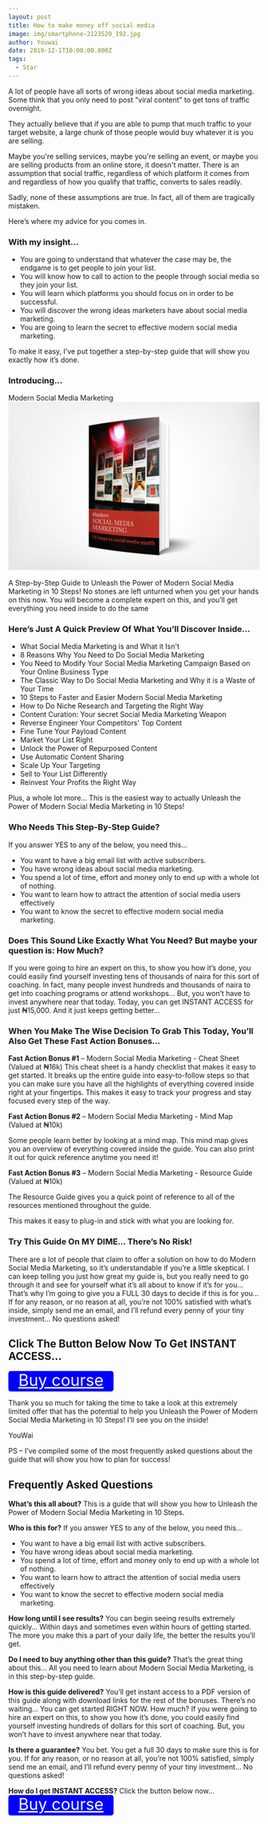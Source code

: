 ```yaml
---
layout: post
title: How to make money off social media
image: img/smartphone-2123520_192.jpg
author: Youwai
date: 2019-12-1T10:00:00.000Z
tags:
  - Star
---
```


A lot of people have all sorts of wrong ideas about social media marketing. Some think that you only need to post "viral content" to get tons of traffic overnight.

They actually believe that if you are able to pump that much traffic to your target website, a large chunk of those people would buy whatever it is you are selling.

Maybe you're selling services, maybe you're selling an event, or maybe you are selling products from an online store, it doesn't matter. There is an assumption that social traffic, regardless of which platform it comes from and regardless of how you qualify that traffic, converts to sales readily.

Sadly, none of these assumptions are true. In fact, all of them are tragically mistaken.

Here’s where my advice for you comes in.

### With my insight...

- You are going to understand that whatever the case may be, the endgame is to get people to join your list.
- You will know how to call to action to the people through social media so they join your list.
- You will learn which platforms you should focus on in order to be successful.
- You will discover the wrong ideas marketers have about social media marketing.
- You are going to learn the secret to effective modern social media marketing.

To make it easy, I’ve put together a step-by-step guide that will show you exactly how it’s done.

### Introducing...

Modern Social Media Marketing
![ebook](img/ebook.jpg)

A Step-by-Step Guide to Unleash the Power of Modern Social Media Marketing in 10 Steps! No stones are left unturned when you get your hands on this now. You will become a complete expert on this, and you’ll get everything you need inside to do the same

### Here’s Just A Quick Preview Of What You’ll Discover Inside...

- What Social Media Marketing is and What it Isn't
- 8 Reasons Why You Need to Do Social Media Marketing
- You Need to Modify Your Social Media Marketing Campaign Based on Your Online Business Type
- The Classic Way to Do Social Media Marketing and Why it is a Waste of Your Time
- 10 Steps to Faster and Easier Modern Social Media Marketing
- How to Do Niche Research and Targeting the Right Way
- Content Curation: Your secret Social Media Marketing Weapon
- Reverse Engineer Your Competitors' Top Content
- Fine Tune Your Payload Content
- Market Your List Right
- Unlock the Power of Repurposed Content
- Use Automatic Content Sharing
- Scale Up Your Targeting
- Sell to Your List Differently
- Reinvest Your Profits the Right Way

Plus, a whole lot more... This is the easiest way to actually Unleash the Power of Modern Social Media Marketing in 10 Steps!

### Who Needs This Step-By-Step Guide?

If you answer YES to any of the below, you need this…

- You want to have a big email list with active subscribers.
- You have wrong ideas about social media marketing.
- You spend a lot of time, effort and money only to end up with a whole lot of nothing.
- You want to learn how to attract the attention of social media users effectively
- You want to know the secret to effective modern social media marketing.

### Does This Sound Like Exactly What You Need? But maybe your question is: How Much?

If you were going to hire an expert on this, to show you how it’s done, you could easily find yourself investing tens of thousands of naira for this sort of coaching. In fact, many people invest hundreds and thousands of naira to get into coaching programs or attend workshops...
But, you won’t have to invest anywhere near that today. Today, you can get INSTANT ACCESS for just &#x20A6;15,000. And it just keeps getting better…

### When You Make The Wise Decision To Grab This Today, You’ll Also Get These Fast Action Bonuses…

**Fast Action Bonus #1** – Modern Social Media Marketing - Cheat Sheet (Valued at &#x20A6;16k) This cheat sheet is a handy checklist that makes it easy to get started. It breaks up the entire guide into easy-to-follow steps so that you can make sure you have all the highlights of everything covered inside right at your fingertips. This makes it easy to track your progress and stay focused every step of the way.

**Fast Action Bonus #2** – Modern Social Media Marketing - Mind Map (Valued at &#x20A6;10k)

Some people learn better by looking at a mind map. This mind map gives you an overview of everything covered inside the guide. You can also print it out for quick reference anytime you need it!

**Fast Action Bonus #3** – Modern Social Media Marketing - Resource Guide (Valued at &#x20A6;10k)

The Resource Guide gives you a quick point of reference to all of the resources mentioned throughout the guide.

This makes it easy to plug-in and stick with what you are looking for.

### Try This Guide On MY DIME… There’s No Risk!

There are a lot of people that claim to offer a solution on how to do Modern Social Media Marketing, so it’s understandable if you’re a little skeptical. I can keep telling you just how great my guide is, but you really need to go through it and see for yourself what it’s all about to know if it’s for you… That’s why I’m going to give you a FULL 30 days to decide if this is for you… If for any reason, or no reason at all, you’re not 100% satisfied with what’s inside, simply send me an email, and I’ll refund every penny of your tiny investment… No questions asked!

## Click The Button Below Now To Get INSTANT ACCESS…

<a href='#' style='display: inline-block;
  margin: 0 0 0 0px;
  padding: 0 20px;
  height: 41px;
  outline: none;
  color: #fff;
  font-size: 2rem;
  line-height: 37px;
  font-weight: 400;
  text-align: center;
  text-shadow: 0 -1px 0 rgba(0, 0, 0, 0.1);
 background: blue;
  border-radius: 5px;
  box-shadow: 0 0 0 1px inset rgba(0, 0, 0, 0.14)'>Buy course</a>

Thank you so much for taking the time to take a look at this extremely limited offer that has the potential to help you Unleash the Power of Modern Social Media Marketing in 10 Steps!
I’ll see you on the inside!

YouWai

PS – I’ve compiled some of the most frequently asked questions about the guide that will show you how to plan for success!

## Frequently Asked Questions

**What’s this all about?**
This is a guide that will show you how to Unleash the Power of Modern Social Media Marketing in 10 Steps.

**Who is this for?**
If you answer YES to any of the below, you need this…

- You want to have a big email list with active subscribers.
- You have wrong ideas about social media marketing.
- You spend a lot of time, effort and money only to end up with a whole lot of nothing.
- You want to learn how to attract the attention of social media users effectively
- You want to know the secret to effective modern social media marketing.

**How long until I see results?**
You can begin seeing results extremely quickly… Within days and sometimes even within hours of getting started. The more you make this a part of your daily life, the better the results you’ll get.

**Do I need to buy anything other than this guide?** That’s the great thing about this… All you need to learn about Modern Social Media Marketing, is in this step-by-step guide.

**How is this guide delivered?**
You’ll get instant access to a PDF version of this guide along with download links for the rest of the bonuses. There’s no waiting… You can get started RIGHT NOW. How much? If you were going to hire an expert on this, to show you how it’s done, you could easily find yourself investing hundreds of dollars for this sort of coaching. But, you won’t have to invest anywhere near that today.

**Is there a guarantee?**
You bet. You get a full 30 days to make sure this is for you. If for any reason, or no reason at all, you’re not 100% satisfied, simply send me an email, and I’ll refund every penny of your tiny investment… No questions asked!

**How do I get INSTANT ACCESS?**
Click the button below now…
<a href='#' style='display: inline-block;
  margin: 0 0 0 0px;
  padding: 0 20px;
  height: 41px;
  outline: none;
  color: #fff;
  font-size: 2rem;
  line-height: 37px;
  font-weight: 400;
  text-align: center;
  text-shadow: 0 -1px 0 rgba(0, 0, 0, 0.1);
 background: blue;
  border-radius: 5px;
  box-shadow: 0 0 0 1px inset rgba(0, 0, 0, 0.14)'>Buy course</a>
